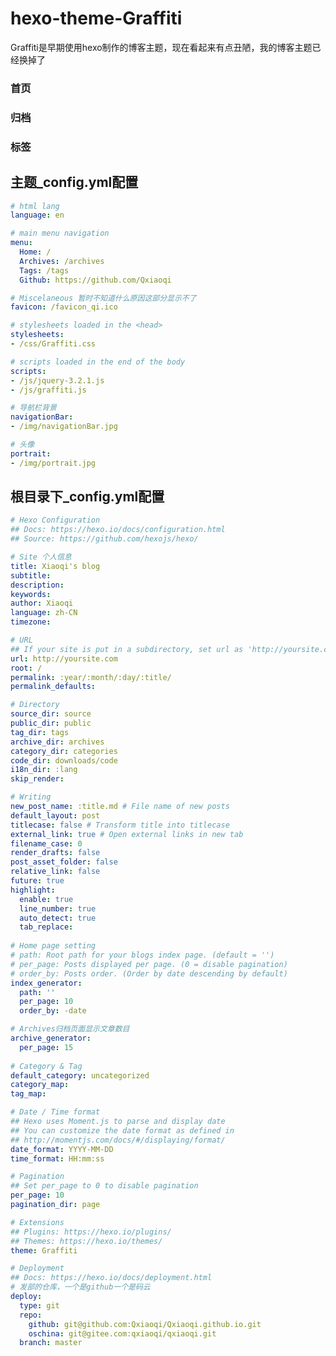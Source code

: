 # hexo-theme-Graffiti

Graffiti是早期使用hexo制作的博客主题，现在看起来有点丑陋，我的博客主题已经换掉了

### 首页
<!-- <img src="https://file-1305436646.cos.ap-nanjing.myqcloud.com/github-img/hexo-theme-Graffiti-1.png"> -->

<!-- ![hexo-theme-Graffiti-img](https://file-1305436646.cos.ap-nanjing.myqcloud.com/github-img/hexo-theme-Graffiti-1.png) -->

### 归档
<!-- ![hexo-theme-Graffiti-img](https://file-1305436646.cos.ap-nanjing.myqcloud.com/github-img/hexo-theme-Graffiti-2.png) -->

### 标签
<!-- ![hexo-theme-Graffiti-img](https://file-1305436646.cos.ap-nanjing.myqcloud.com/github-img/hexo-theme-Graffiti-3.png) -->

## 主题_config.yml配置

```yml
# html lang
language: en

# main menu navigation
menu:
  Home: /
  Archives: /archives
  Tags: /tags
  Github: https://github.com/Qxiaoqi

# Miscelaneous 暂时不知道什么原因这部分显示不了
favicon: /favicon_qi.ico

# stylesheets loaded in the <head>
stylesheets:
- /css/Graffiti.css

# scripts loaded in the end of the body
scripts:
- /js/jquery-3.2.1.js
- /js/graffiti.js

# 导航栏背景
navigationBar:
- /img/navigationBar.jpg

# 头像
portrait:
- /img/portrait.jpg
```

## 根目录下_config.yml配置
```yml
# Hexo Configuration
## Docs: https://hexo.io/docs/configuration.html
## Source: https://github.com/hexojs/hexo/

# Site 个人信息
title: Xiaoqi's blog
subtitle:
description:
keywords:
author: Xiaoqi
language: zh-CN
timezone:

# URL
## If your site is put in a subdirectory, set url as 'http://yoursite.com/child' and root as '/child/'
url: http://yoursite.com
root: /
permalink: :year/:month/:day/:title/
permalink_defaults:

# Directory
source_dir: source
public_dir: public
tag_dir: tags
archive_dir: archives
category_dir: categories
code_dir: downloads/code
i18n_dir: :lang
skip_render:

# Writing
new_post_name: :title.md # File name of new posts
default_layout: post
titlecase: false # Transform title into titlecase
external_link: true # Open external links in new tab
filename_case: 0
render_drafts: false
post_asset_folder: false
relative_link: false
future: true
highlight:
  enable: true
  line_number: true
  auto_detect: true
  tab_replace:
  
# Home page setting
# path: Root path for your blogs index page. (default = '')
# per_page: Posts displayed per page. (0 = disable pagination)
# order_by: Posts order. (Order by date descending by default)
index_generator:
  path: ''
  per_page: 10
  order_by: -date

# Archives归档页面显示文章数目
archive_generator:
  per_page: 15
  
# Category & Tag
default_category: uncategorized
category_map:
tag_map:

# Date / Time format
## Hexo uses Moment.js to parse and display date
## You can customize the date format as defined in
## http://momentjs.com/docs/#/displaying/format/
date_format: YYYY-MM-DD
time_format: HH:mm:ss

# Pagination
## Set per_page to 0 to disable pagination
per_page: 10
pagination_dir: page

# Extensions
## Plugins: https://hexo.io/plugins/
## Themes: https://hexo.io/themes/
theme: Graffiti

# Deployment
## Docs: https://hexo.io/docs/deployment.html
# 发部的仓库，一个是github一个是码云
deploy:
  type: git
  repo: 
    github: git@github.com:Qxiaoqi/Qxiaoqi.github.io.git
    oschina: git@gitee.com:qxiaoqi/qxiaoqi.git
  branch: master

```
